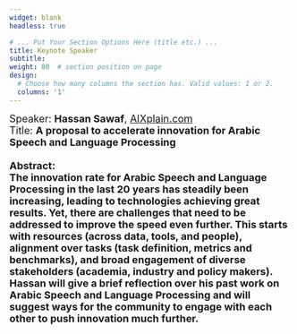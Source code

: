 ```yaml
---
widget: blank
headless: true

# ... Put Your Section Options Here (title etc.) ...
title: Keynote Speaker
subtitle:
weight: 80  # section position on page
design:
  # Choose how many columns the section has. Valid values: 1 or 2.
  columns: '1'
---
```

<div class="container">
        <div class="row">
          <div class="col-lg-8 mx-auto">
            <p class="lead"><font size = "4">
            Speaker: <b><b>Hassan Sawaf</b></b>, <a href = "http://aixplain.com/">AIXplain.com</a><br>
            Title: <b><b>A proposal to accelerate innovation for Arabic Speech and Language Processing</b><br><br>
            Abstract:<br>
            The innovation rate for Arabic Speech and Language Processing in the last 20 years has steadily been increasing, leading to technologies achieving great results. Yet, there are challenges that need to be addressed to improve the speed even further. This starts with resources (across data, tools, and people), alignment over tasks (task definition, metrics and benchmarks), and broad engagement of diverse stakeholders (academia, industry and policy makers). Hassan will give a brief reflection over his past work on Arabic Speech and Language Processing and will suggest ways for the community to engage with each other to push innovation much further.
            </p>
          </div>
        </div>
</div>            